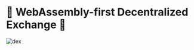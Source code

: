 # :dizzy: WebAssembly-first Decentralized Exchange :dizzy:

![dex](./ink-automated-market-maker/resources/dex.jpg)
